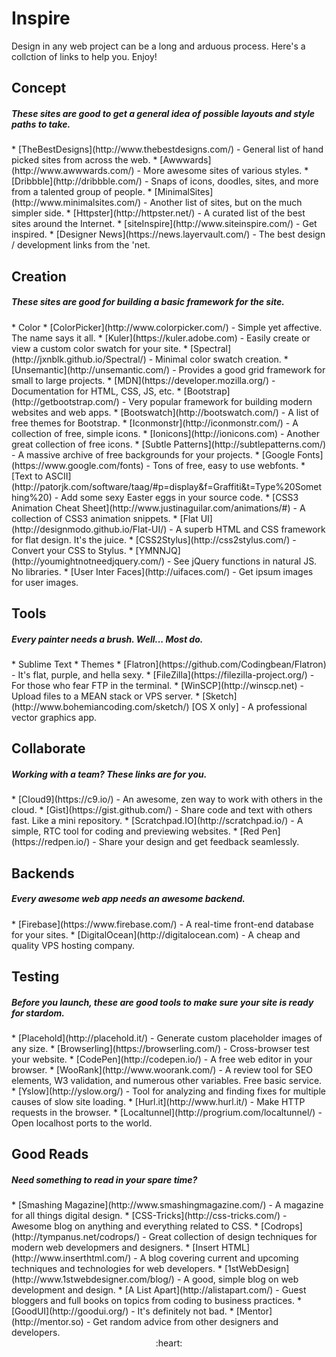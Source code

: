 Inspire
===

Design in any web project can be a long and arduous process. Here's a collction of links to help you. Enjoy!

## Concept 
<h5>These sites are good to get a general idea of possible layouts and style paths to take.</h5>
* [TheBestDesigns](http://www.thebestdesigns.com/) - General list of hand picked sites from across the web.
* [Awwwards](http://www.awwwards.com/) - More awesome sites of various styles.
* [Dribbble](http://dribbble.com/) - Snaps of icons, doodles, sites, and more from a talented group of people.
* [MinimalSites](http://www.minimalsites.com/) - Another list of sites, but on the much simpler side.
* [Httpster](http://httpster.net/) - A curated list of the best sites around the Internet.
* [siteInspire](http://www.siteinspire.com/) - Get inspired.
* [Designer News](https://news.layervault.com/) - The best design / development links from the 'net.

## Creation
<h5>These sites are good for building a basic framework for the site.</h5>
* Color
  * [ColorPicker](http://www.colorpicker.com/) - Simple yet affective. The name says it all.
  * [Kuler](https://kuler.adobe.com) - Easily create or view a custom color swatch for your site.
  * [Spectral](http://jxnblk.github.io/Spectral/) - Minimal color swatch creation.
* [Unsemantic](http://unsemantic.com/) - Provides a good grid framework for small to large projects.
* [MDN](https://developer.mozilla.org/) - Documentation for HTML, CSS, JS, etc.
* [Bootstrap](http://getbootstrap.com/) - Very popular framework for building modern websites and web apps.
  * [Bootswatch](http://bootswatch.com/) - A list of free themes for Bootstrap.
* [Iconmonstr](http://iconmonstr.com/) - A collection of free, simple icons.
* [Ionicons](http://ionicons.com) - Another great collection of free icons.
* [Subtle Patterns](http://subtlepatterns.com/) - A massive archive of free backgrounds for your projects.
* [Google Fonts](https://www.google.com/fonts) - Tons of free, easy to use webfonts.
* [Text to ASCII](http://patorjk.com/software/taag/#p=display&f=Graffiti&t=Type%20Something%20) - Add some sexy Easter eggs in your source code.
* [CSS3 Animation Cheat Sheet](http://www.justinaguilar.com/animations/#) - A collection of CSS3 animation snippets.
* [Flat UI](http://designmodo.github.io/Flat-UI/) - A superb HTML and CSS framework for flat design. It's the juice.
* [CSS2Stylus](http://css2stylus.com/) - Convert your CSS to Stylus.
* [YMNNJQ](http://youmightnotneedjquery.com/) - See jQuery functions in natural JS. No libraries.
* [User Inter Faces](http://uifaces.com/) - Get ipsum images for user images.

## Tools
<h5>Every painter needs a brush. Well... Most do.</h5>
* Sublime Text
  * Themes
    * [Flatron](https://github.com/Codingbean/Flatron) - It's flat, purple, and hella sexy.
* [FileZilla](https://filezilla-project.org/) - For those who fear FTP in the terminal.
* [WinSCP](http://winscp.net) - Upload files to a MEAN stack or VPS server.
* [Sketch](http://www.bohemiancoding.com/sketch/) [OS X only] - A professional vector graphics app.

## Collaborate
<h5>Working with a team? These links are for you.</h5>
* [Cloud9](https://c9.io/) - An awesome, zen way to work with others in the cloud.
* [Gist](https://gist.github.com/) - Share code and text with others fast. Like a mini repository.
* [Scratchpad.IO](http://scratchpad.io/) - A simple, RTC tool for coding and previewing websites.
* [Red Pen](https://redpen.io/) - Share your design and get feedback seamlessly.

## Backends
<h5>Every awesome web app needs an awesome backend.</h5>
* [Firebase](https://www.firebase.com/) - A real-time front-end database for your sites.
* [DigitalOcean](http://digitalocean.com) - A cheap and quality VPS hosting company.

## Testing
<h5>Before you launch, these are good tools to make sure your site is ready for stardom.</h5>
* [Placehold](http://placehold.it/) - Generate custom placeholder images of any size.
* [Browserling](https://browserling.com/) - Cross-browser test your website.
* [CodePen](http://codepen.io/) - A free web editor in your browser.
* [WooRank](http://www.woorank.com/) - A review tool for SEO elements, W3 validation, and numerous other variables. Free basic service.
* [Yslow](http://yslow.org/) - Tool for analyzing and finding fixes for multiple causes of slow site loading.
* [Hurl.it](http://www.hurl.it/) - Make HTTP requests in the browser.
* [Localtunnel](http://progrium.com/localtunnel/) - Open localhost ports to the world.

## Good Reads
<h5>Need something to read in your spare time?</h5>
* [Smashing Magazine](http://www.smashingmagazine.com/) - A magazine for all things digital design.
* [CSS-Tricks](http://css-tricks.com/) - Awesome blog on anything and everything related to CSS.
* [Codrops](http://tympanus.net/codrops/) - Great collection of design techniques for modern web developmers and designers.
* [Insert HTML](http://www.inserthtml.com/) - A blog covering current and upcoming techniques and technologies for web developers.
* [1stWebDesign](http://www.1stwebdesigner.com/blog/) - A good, simple blog on web development and design.
* [A List Apart](http://alistapart.com/) - Guest bloggers and full books on topics from coding to business practices.
* [GoodUI](http://goodui.org/) - It's definitely not bad.
* [Mentor](http://mentor.so) - Get random advice from other designers and developers.

<div align="center">:heart:</div>
